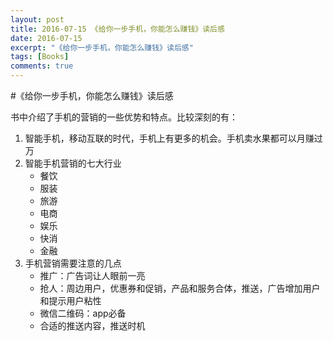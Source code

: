 ```yaml
---
layout: post
title: 2016-07-15 《给你一步手机，你能怎么赚钱》读后感
date: 2016-07-15
excerpt: "《给你一步手机，你能怎么赚钱》读后感"
tags: [Books]
comments: true
---
```



#《给你一步手机，你能怎么赚钱》读后感

书中介绍了手机的营销的一些优势和特点。比较深刻的有：

1. 智能手机，移动互联的时代，手机上有更多的机会。手机卖水果都可以月赚过万
2. 智能手机营销的七大行业
    - 餐饮
    - 服装
    - 旅游
    - 电商
    - 娱乐
    - 快消
    - 金融
3. 手机营销需要注意的几点
    - 推广：广告词让人眼前一亮
    - 抢人：周边用户，优惠券和促销，产品和服务合体，推送，广告增加用户和提示用户粘性
    - 微信二维码：app必备
    - 合适的推送内容，推送时机 